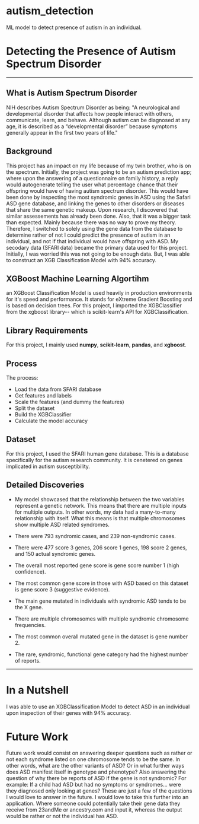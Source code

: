 # autism_detection
ML model to detect presence of autism in an individual.

# Detecting the Presence of Autism Spectrum Disorder

-----------


## What is Autism Spectrum Disorder
NIH describes Autism Spectrum Disorder as being: "A neurological and developmental disorder that affects how people interact with others, communicate, learn, and behave. Although autism can be diagnosed at any age, it is described as a “developmental disorder” because symptoms generally appear in the first two years of life." 


## Background
This project has an impact on my life because of my twin brother, who is on the spectrum. Initially, the project was going to be an autism prediction app; where upon the answering of a questionnaire on family history, a reply would autogenerate telling the user what percentage chance that their offspring would have of having autism spectrum disorder. This would have been done by inspecting the most syndromic genes in ASD using the Safari ASD gene database, and linking the genes to other disorders or diseases that share the same genetic makeup. 
Upon research, I discovered that similar assessements has already been done. Also, that it was a bigger task than expected. Mainly because there was no way to prove my theory. Therefore, I switched to solely using the gene data from the database to determine rather of not I could predict the presence of autism in an individual, and not if that individual would have offspring with ASD. My secodary data (SFARI data) became the primary data used for this project. Initially, I was worried this was not going to be enough data. But, I was able to construct an XGB Classification Model with 94% accuracy.


## XGBoost Machine Learning Algortihm
an XGBoost Classification Model is used heavily in production environments for it's speed and performance. It stands for eXtreme Gradient Boosting and is based on decision trees. For this project, I imported the XGBClassifier from the xgboost library-- which is scikit-learn's API for XGBClassification. 


## Library Requirements
For this project, I mainly used **numpy**, **scikit-learn**, **pandas**, and **xgboost**. 


## Process
The process:
 - Load the data from SFARI database
 - Get features and labels
 - Scale the features (and dummy the features)
 - Split the dataset
 - Build the XGBClassifier
 - Calculate the model accuracy
 
 
## Dataset
For this project, I used the SFARI human gene database. This is a database specifically for the autism research community. It is cenetered on genes implicated in autism susceptibility. 


## Detailed Discoveries  
- My model showcased that the relationship between the two variables represent a genetic network. This means that there are multiple inputs for multiple outputs. In other words, my data had a many-to-many relationship with itself. What this means is that multiple chromosomes show multiple ASD related syndromes. 

- There were 793 syndromic cases, and 239 non-syndromic cases.

- There were 477 score 3 genes, 206 score 1 genes, 198 score 2 genes, and 150 actual syndromic genes.

- The overall most reported gene score is gene score number 1 (high confidence). 

- The most common gene score in those with ASD based on this dataset is gene score 3 (suggestive evidence). 

- The main gene mutated in individuals with syndromic ASD tends to be the X gene. 

- There are multiple chromosomes with multiple syndromic chromosome frequencies.

- The most common overall mutated gene in the dataset is gene number 2.

- The rare, syndromic, functional gene category had the highest number of reports. 


-------------------------------  

# In a Nutshell
I was able to use an XGBClassification Model to detect ASD in an individual upon inspection of their genes with 94% accuracy. 


# Future Work
Future work would consist on answering deeper questions such as rather or not each syndrome listed on one chromosome tends to be the same. In other words, what are the other variants of ASD? Or in what further ways does ASD manifest itself in genotype and phenotype? Also answering the question of why there be reports of ASD if the gene is not syndromic? For example: If a child had ASD but had no symptoms or syndromes... were they diagnosed only looking at genes? These are just a few of the questions I would love to answer in the future.
I would love to take this further into an application. Where someone could potentially take their gene data they receive from 23andMe or ancestry.com and input it, whereas the output would be rather or not the individual has ASD.
